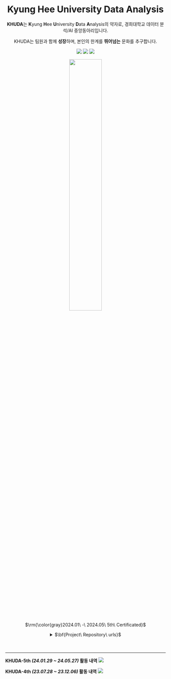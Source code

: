 

<div align=center>
  
# Kyung Hee University Data Analysis



**KHUDA**는 **K**yung **H**ee **U**niversity **D**ata **A**nalysis의 약자로, 경희대학교 데이터 분석/AI 중앙동아리입니다.

KHUDA는 팀원과 함께 **성장**하며, 본인의 한계를 **뛰어넘는** 문화를 추구합니다.

[<img src="https://img.shields.io/badge/Instagram-E4405F?style=flat&logo=Instagram&logoColor=white"/>](https://www.instagram.com/khu_da.official)
[<img src="https://img.shields.io/badge/Github-000000?style=flat&logo=Github&logoColor=white"/>](https://github.com/khuda-5th)
[<img src="https://img.shields.io/badge/Notion-02458D?style=flat&logo=Notion&logoColor=white"/>](https://www.notion.so/c73b4ccb4b4f474198db0d931fa276fd?v=2c9c18f900eb40c0a3324a31a6cc1ef6
)

</div>

<div align=center>
  <img src="https://github.com/khuda-4th/KHUDA_DE_dev_event_alarm_chatbot/assets/90139122/06ed9f1c-5bec-44d6-aafe-beec444bb732" width="45%" height="45%"/>  
  
<p>$\rm{\color{gray}2024.01\ -\ 2024.05\ 5th\ Certificated}$</p>


<details>
  <summary>$\bf{Project\ Repository\ urls}$</summary>
  
|1부|2부|
|---:|:---|
|***[금융 대시보드 개발](https://github.com/khuda-data/5th-FM-Fitting-Keeper)***|***[CHECKUEMATE: 룸메이트 추천 알고리즘](https://github.com/khuda-data/5th-RecSys-ChecKHUMate)***|
|***[농식물 물가예측을 통한 푸드캘린더](https://github.com/khuda-data/5th-DB-FOODLENDAR)***|***[IT 블로그 중요 문구 자동 볼드체 처리 프로그램](https://github.com/khuda-data/5th-DB-bold)***|
|***[AI 얼굴인식 출결관리 시스템](https://github.com/khuda-data/5th-CV-Face-Recognition-Attendance-Management-System)***|***[지역 특화 사용자 특성 기반 여행지 추천 시스템](https://github.com/khuda-data/5th-DB-Yeongcheon)***|
|***방문 쇼핑몰 자동 기록 및 분류 시스템***|***[SPARK 기반 IT/소프트웨어 강의 통합 검색 사이트](https://github.com/khuda-data/5th-DE-Integrated-Search-Website-for-Spark-based-IT-Software-Courses)***|
|***[T를 위한 연애 솔루션 챗봇, SOL-T](https://github.com/khuda-data/5th-NLP-SOL._.T-ChatBot)***|***[당뇨병 및 고혈압 예측 모델 개발 및 건강 점수 도출](https://github.com/khuda-data/5th-DB-HealthyScore)***|
|***[원티드 채용 공고 및 트렌드 분석](https://github.com/khuda-data/5th-DB-Job-Positing-Analysis)***|***[AI AGENT IN GAME WITH UNITY REINFORCEMENT LEARNING](https://github.com/khuda-data/5th-RL-AI-Agent-in-Game-with-Unity-Reinforcement-Learning)***|


</details>
  


  
</div>

<br>
<br>


---
**KHUDA-5th _(24.01.29 ~ 24.05.27)_ 활동 내역**
[<img src="https://img.shields.io/badge/Notion-02458D?style=flat&logo=Notion&logoColor=white"/>](https://simple-board-99d.notion.site/c73b4ccb4b4f474198db0d931fa276fd?v=2c9c18f900eb40c0a3324a31a6cc1ef6) 

**KHUDA-4th _(23.07.28 ~ 23.12.06)_ 활동 내역**
[<img src="https://img.shields.io/badge/Notion-02458D?style=flat&logo=Notion&logoColor=white"/>](https://khuda.notion.site/KHUDA-4th-AI-KHUDA-4-45e8834854dc4402b00b9622c3aa68ee?pvs=4) 




